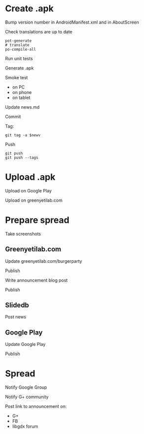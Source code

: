 # Create .apk

Bump version number in AndroidManifest.xml and in AboutScreen

Check translations are up to date

    pot-generate
    # translate
    po-compile-all

Run unit tests

Generate .apk

Smoke test

- on PC
- on phone
- on tablet

Update news.md

Commit

Tag:

    git tag -a $newv

Push

    git push
    git push --tags

# Upload .apk

Upload on Google Play

Upload on greenyetilab.com

# Prepare spread

Take screenshots

## Greenyetilab.com

Update greenyetilab.com/burgerparty

Publish

Write announcement blog post

Publish

## Slidedb

Post news

## Google Play

Update Google Play

Publish

# Spread

Notify Google Group

Notify G+ community

Post link to announcement on:

- G+
- FB
- libgdx forum
